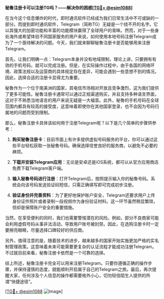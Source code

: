 **秘魯注册卡可以注册TG吗？——解决你的困惑[[TG💪+ @esim1088](https://t.me/s/esim1088)]**

在当今这个信息爆炸的时代，即时通讯软件已经成为我们日常生活中不可或缺的一部分。而提到即时通讯软件，Telegram（简称TG）无疑是一个绕不开的名字。它以其强大的加密功能和丰富的功能模块赢得了全球用户的青睐。然而，对于一些身处海外或希望体验不同国家服务的用户来说，如何使用本地号码注册Telegram成为了一个亟待解决的问题。今天，我们就来聊聊秘魯注册卡是否能够用来注册Telegram。

首先，让我们明确一点：Telegram本身并没有地域限制，理论上讲，只要拥有有效的手机号码，就可以完成注册。但是，在实际操作过程中，由于各国的网络环境、政策法规以及运营商的具体规定存在差异，可能会遇到一些意想不到的情况。因此，选择合适的注册卡显得尤为重要。

秘魯作为一个位于南美洲的国家，其电信市场相对开放且竞争激烈，这为我们提供了更多可能性。秘魯注册卡通常可以通过正规渠道购买，并且支持多种语言界面，这对于不熟悉当地语言的用户来说无疑是一大福音。此外，秘魯的手机号码在全球范围内都具有较高的接受度，这意味着即使你在其他国家登录，也不会因为号码归属地的问题而受到限制。

那么，秘魯注册卡具体该如何用于注册Telegram呢？以下是几个简单的步骤供参考：

1. **购买秘魯注册卡**：目前市面上有许多提供虚拟号码服务的平台，你可以通过这些平台轻松获取一张秘魯号码。确保选择信誉良好的服务商，以避免不必要的麻烦。
   
2. **下载并安装Telegram应用**：无论是安卓还是iOS系统，都可以从官方应用商店免费下载Telegram客户端。

3. **输入秘魯号码进行注册**：打开Telegram后，按照提示输入你的秘魯号码。系统会向该号码发送验证码短信，只需正确填写即可完成初步注册。

4. **验证身份并完善资料**：为了更好地保护账户安全，Telegram还要求用户上传身份证件照片或者录制一段视频作为身份验证材料。这一环节虽然稍显繁琐，但却是保障账户安全的重要措施。

当然，在享受便利的同时，我们也需要警惕潜在的风险。例如，部分不良商家可能会利用虚假号码从事非法活动，导致用户账号被封禁。因此，在选购注册卡时一定要擦亮眼睛，尽量选择口碑较好的供应商。

另外，值得注意的是，随着技术的进步，越来越多的国家开始实施更加严格的实名制管理政策。这意味着未来可能需要更复杂的认证流程才能成功注册Telegram。不过就目前来看，秘魯注册卡依然是一个可靠的选择。

综上所述，秘魯注册卡完全可以用来注册Telegram。只要你遵循正确的操作步骤，并保持谨慎的态度，就能顺利开启属于自己的Telegram之旅。最后，再次提醒大家，任何涉及个人信息的操作都需要格外小心，切勿轻信陌生人提供的所谓“快捷途径”。

[[TG💪+ @esim1088](https://t.me/s/esim1088) ![Image](https://i.postimg.cc/4NQfJmqS/Snipaste-2025-05-13-00-14-12.png)]